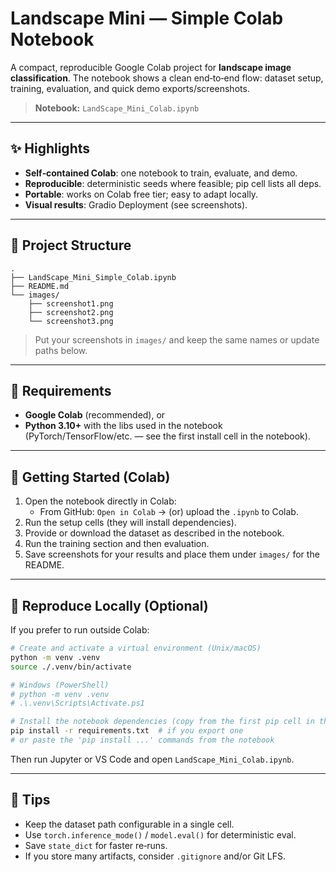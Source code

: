 # Landscape Mini — Simple Colab Notebook

A compact, reproducible Google Colab project for **landscape image classification**. The notebook shows a clean end‑to‑end flow: dataset setup, training, evaluation, and quick demo exports/screenshots.

> **Notebook:** `LandScape_Mini_Colab.ipynb`

---

## ✨ Highlights

- **Self‑contained Colab**: one notebook to train, evaluate, and demo.
- **Reproducible**: deterministic seeds where feasible; pip cell lists all deps.
- **Portable**: works on Colab free tier; easy to adapt locally.
- **Visual results**: Gradio Deployment (see screenshots).

---

## 📁 Project Structure

```
.
├── LandScape_Mini_Simple_Colab.ipynb
├── README.md
└── images/
    ├── screenshot1.png         
    ├── screenshot2.png        
    └── screenshot3.png
```

> Put your screenshots in `images/` and keep the same names or update paths below.

---

## 🧰 Requirements

- **Google Colab** (recommended), or
- **Python 3.10+** with the libs used in the notebook (PyTorch/TensorFlow/etc. — see the first install cell in the notebook).

---

## 🚀 Getting Started (Colab)

1. Open the notebook directly in Colab:
   - From GitHub: `Open in Colab` → (or) upload the `.ipynb` to Colab.
2. Run the setup cells (they will install dependencies).
3. Provide or download the dataset as described in the notebook.
4. Run the training section and then evaluation.
5. Save screenshots for your results and place them under `images/` for the README.

---


## 🧪 Reproduce Locally (Optional)

If you prefer to run outside Colab:

```bash
# Create and activate a virtual environment (Unix/macOS)
python -m venv .venv
source ./.venv/bin/activate

# Windows (PowerShell)
# python -m venv .venv
# .\.venv\Scripts\Activate.ps1

# Install the notebook dependencies (copy from the first pip cell in the notebook)
pip install -r requirements.txt  # if you export one
# or paste the 'pip install ...' commands from the notebook
```

Then run Jupyter or VS Code and open `LandScape_Mini_Colab.ipynb`.

---

## 🧩 Tips

- Keep the dataset path configurable in a single cell.
- Use `torch.inference_mode()` / `model.eval()` for deterministic eval.
- Save `state_dict` for faster re‑runs.
- If you store many artifacts, consider `.gitignore` and/or Git LFS.

